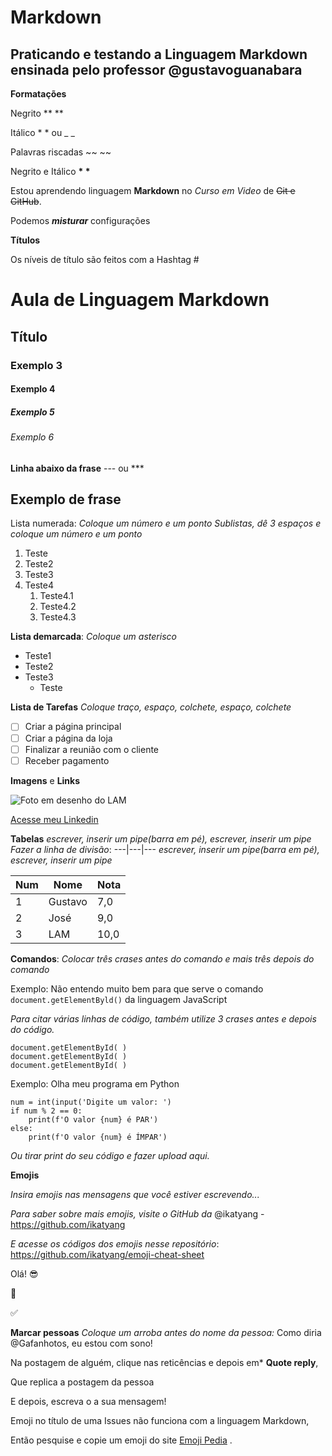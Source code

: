 # Markdown
Praticando e testando a Linguagem Markdown ensinada pelo professor @gustavoguanabara
---


**Formatações**

Negrito ** **

Itálico * * ou _ _

Palavras riscadas ~~ ~~ 

Negrito e Itálico __* *__


Estou aprendendo linguagem **Markdown** no *Curso em Video* de ~~Git e GitHub~~.

Podemos __*misturar*__ configurações



**Títulos**

Os níveis de título são feitos com a Hashtag #

# Aula de Linguagem Markdown
## Título
### Exemplo 3
#### Exemplo 4
##### Exemplo 5
###### Exemplo 6



**Linha abaixo da frase**
--- ou ***

Exemplo de frase
---



Lista numerada:
*Coloque um número e um ponto*
*Sublistas, dê 3 espaços e coloque um número e um ponto*

1.  Teste
2.  Teste2
3.  Teste3
4.  Teste4
     1. Teste4.1
     2. Teste4.2
     3. Teste4.3




**Lista demarcada**:
*Coloque um asterisco*

* Teste1
* Teste2
* Teste3
  * Teste



**Lista de Tarefas**
*Coloque traço, espaço, colchete, espaço, colchete*

- [ ] Criar a página principal
- [ ] Criar a página da loja
- [ ] Finalizar a reunião com o cliente
- [ ] Receber pagamento

**Imagens** e **Links**

![Foto em desenho do LAM](https://github.com/user-attachments/assets/139a98db-322c-452a-a74e-d6c98f83810c)

[Acesse meu Linkedin](https://www.linkedin.com/in/leonardo-melo-098189255/)



**Tabelas**
*escrever, inserir um pipe(barra em pé), escrever, inserir um pipe*
*Fazer a linha de divisão*: ---|---|---
*escrever, inserir um pipe(barra em pé), escrever, inserir um pipe*

Num | Nome | Nota
---|---|--- 
1 | Gustavo | 7,0
2 | José | 9,0
3 | LAM | 10,0



**Comandos**:
*Colocar três crases antes do comando e mais três depois do comando*

Exemplo: Não entendo muito bem para que serve o comando ```document.getElementByld()``` da linguagem JavaScript

*Para citar várias linhas de código, também utilize 3 crases antes e depois do código.*

```
document.getElementById( )
document.getElementById( )
document.getElementById( )
```

Exemplo: Olha meu programa em Python

```
num = int(input('Digite um valor: ')
if num % 2 == 0:
    print(f'O valor {num} é PAR')
else:
    print(f'O valor {num} é ÍMPAR')
```

*Ou tirar print do seu código e fazer upload aqui.*



**Emojis**

*Insira emojis nas mensagens que você estiver escrevendo...*

*Para saber sobre mais emojis, visite o GitHub da* @ikatyang - https://github.com/ikatyang

*E acesse os códigos dos emojis nesse repositório*: https://github.com/ikatyang/emoji-cheat-sheet

Olá!  😎 

🐻

✅

**Marcar pessoas**
*Coloque um arroba antes do nome da pessoa:*
Como diria @Gafanhotos, eu estou com sono!




Na postagem de alguém, clique nas reticências e depois em* **Quote reply**,

Que replica a postagem da pessoa

E depois, escreva o a sua mensagem!




Emoji no título de uma Issues não funciona com a linguagem Markdown,

Então pesquise e copie um emoji do site [Emoji Pedia](https://emojipedia.org/) .
